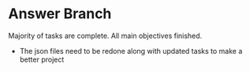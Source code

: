 
# **Answer Branch**

Majority of tasks are complete. All main objectives finished. 
- The json files need to be redone along with updated tasks to make a better project
